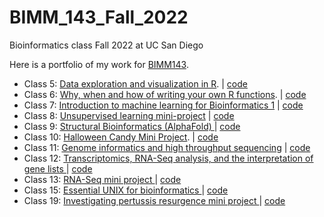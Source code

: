 # BIMM_143_Fall_2022
Bioinformatics class Fall 2022 at UC San Diego

Here is a portfolio of my work for [BIMM143](https://bioboot.github.io/bimm143_F22/).

- Class 5: [Data exploration and visualization in R](). | [code]()
- Class 6: [Why, when and how of writing your own R functions](). | [code]()
- Class 7: [Introduction to machine learning for Bioinformatics 1]() | [code]()
- Class 8: [Unsupervised learning mini-project]() | [code]()
- Class 9: [Structural Bioinformatics (AlphaFold) ]() | [code]()
- Class 10: [Halloween Candy Mini Project](https://github.com/tahmidahmed151/BIMM_143_Fall_2022/blob/main/Class_10/Class_10HalloweenMiniProject.md).  | [code](https://github.com/tahmidahmed151/BIMM_143_Fall_2022/blob/main/Class_10/Class_10HalloweenMiniProject.qmd)
- Class 11: [Genome informatics and high throughput sequencing]() | [code]()
- Class 12: [Transcriptomics, RNA-Seq analysis, and the interpretation of gene lists ]() | [code]()
- Class 13: [RNA-Seq mini project ]() | [code]()
- Class 15: [Essential UNIX for bioinformatics ]() | [code]()
- Class 19: [Investigating pertussis resurgence mini project ]() | [code]()
